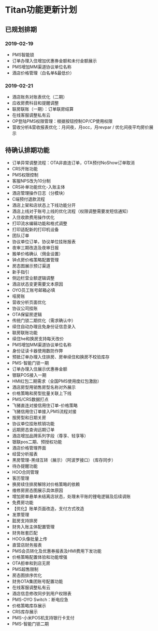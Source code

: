 # Titan功能更新计划

## 已规划排期

### 2019-02-19

* PMS智能锁
* 订单办理入住增加优惠券金额和未付金额展示
* PMS增加MM渠道协议单位名称
* 酒店价格管理（白名单&最低价）

### 2019-02-21

* 酒店账务对账表优化（二期）
* 应收房费科目和提醒调整
* 联房联账（一期）：订单联房结算
* 在线客服调整私有云
* OP登陆PMS权限管理：根据按钮控制OP/CP使用权限
* 营收分析&营收报表优化：月间夜，月occ，月revpar /  优化间夜平均房价展示

### 

## 待确认排期功能

* 订单异常调整流程：OTA非直连订单，OTA预付NoShow订单取消
* CRS开账功能
* PMS权限控制
* 客服NPS改为10分制
* CRS补单功能优化-入账主体
* 酒店管理操作日志（分模块）
* C端预付退款流程
* 酒店上架和店状态上下线功能分开
* 酒店上线对于账号上线的优化流程（权限调整需要发短信通知）
* 入住收款费用操作优化
* 打印流水编辑功能和格式调整
* 打印适配新的打印机设备
* 团队订单
* 协议单位订单，协议单位挂账报表
* 夜审三期改造及夜审日报
* 搬单价格确认（佣金设置）
* 钟点房价格策略配置管理
* 房态图展示预订渠道
* 新手指引
* 侧边栏营业额逻辑调整
* 酒店状态变更需要文本原因
* OYO员工账号邮箱必填
* 哑房账
* 营收分析页面优化
* 协议公司挂账
* OTA保留房逻辑
* 传统门锁二期优化（需求确认中）
* 续住自动办理且免身份证信息录入
* 联房联账功能
* 续住he和换房支持每天改价
* PMS增加MM渠道协议单位名称
* 身份证读卡器使用数防作弊
* 预抵订单办理入住排房、房单续住和换房不校验库存
* PMS-智能门锁一期
* 订单办理入住展示优惠券金额
* 银联POS接入一期
* HMI红包二期需求（全国PMS使用度红包激励）
* 酒店房型用销售房型名称对外展示
* 价格策略和房型批量关联上下线
* PMS/CRS数据打点
* 飞猪直连对接信用住订单-价格策略
* 飞猪信用住订单接入PMS流程对接
* 按房型和日期关房
* 协议单位挂账核销功能
* 远期房态查询远期订单
* 酒店增加品牌系列字段（尊享、轻享等）
* 银联pos二期、预授权功能
* 酒店价格管理界面
* 经营分析报表
* 黑房管理-黑绿互转（展示）（阿波罗接口）（库存同步）
* 待办提醒功能
* HOO合同管理
* 客历管理
* 换房续住排房解除对价格策略的依赖
* 维修房房态图展示具体原因
* 增加房单悬单未结离店状态，处理未平账的锂电逻辑及后续调账
* 免费房功能
* 【优化】账单页面改造，支付方式改造
* 发票管理
* 脏房支持排房
* 财务入账主体配置管理
* 财务账套匹配
* HOO头像批量上传
* 直营店财务报表
* PMS会员转化及优惠券报表及HMI费用下发功能
* 价格策略配置体验和功能增强
* OTA拒单和到店无房
* PMS超售限制
* 房态图排序优化
* 财务OTA集团账号配置功能
* 在线客服调整私有云
* 酒店信息修改同步到用户权限表
* PMS-OYO Switch：断电应急
* 价格策略库存展示
* CRS库存展示
* PMS-小米POS机支持银行卡支付
* PMS-智能门锁二期

